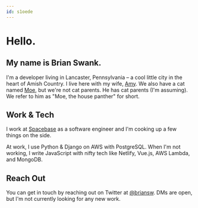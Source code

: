 ```yaml
---
id: s1oede
---
```


# Hello.

## My name is Brian Swank.

I'm a developer living in Lancaster, Pennsylvania – a cool little city in the heart of Amish Country. I live here with my wife, [Amy](https://instagram.com/amynswank). We also have a cat named [Moe](https://www.instagram.com/explore/tags/moethehousepanther/), but we're not cat parents. He has cat parents (I'm assuming). We refer to him as "Moe, the house panther" for short.

## Work & Tech

I work at [Spacebase](https://spacebaseapp.com) as a software engineer and I'm cooking up a few things on the side.

At work, I use Python & Django on AWS with PostgreSQL. When I'm not working, I write JavaScript with nifty tech like Netlify, Vue.js, AWS Lambda, and MongoDB.

## Reach Out

You can get in touch by reaching out on Twitter at [@briansw](https://twitter.com/briansw). DMs are open, but I'm not currently looking for any new work.
